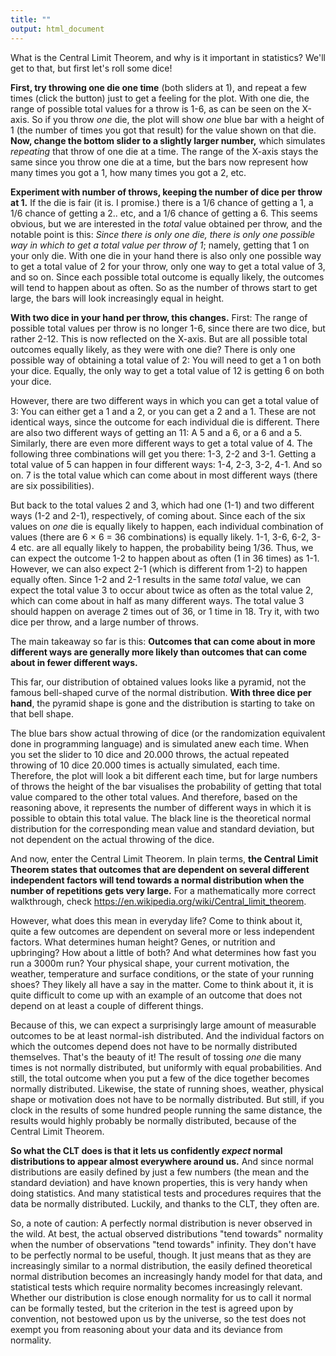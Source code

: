 ```yaml
---
title: ""
output: html_document
---
```

What is the Central Limit Theorem, and why is it important in statistics? We'll get to that, but first let's roll some dice!

**First, try throwing one die one time** (both sliders at 1), and repeat a few times (click the button) just to get a feeling for the plot. With one die, the range of possible total values for a throw is 1-6, as can be seen on the X-axis. So if you throw *one* die, the plot will show *one* blue bar with a height of 1 (the number of times you got that result) for the value shown on that die. **Now, change the bottom slider to a slightly larger number,** which simulates *repeating* that throw of one die at a time. The range of the X-axis stays the same since you throw one die at a time, but the bars now represent how many times you got a 1, how many times you got a 2, etc.

**Experiment with number of throws, keeping the number of dice per throw at 1.** If the die is fair (it is. I promise.) there is a 1/6 chance of getting a 1, a 1/6 chance of getting a 2.. etc, and a 1/6 chance of getting a 6. This seems obvious, but we are interested in the *total* value obtained per throw, and the notable point is this: *Since there is only one die, there is only one possible way in which to get a total value per throw of 1*; namely, getting that 1 on your only die. With one die in your hand there is also only one possible way to get a total value of 2 for your throw, only one way to get a total value of 3, and so on. Since each possible total outcome is equally likely, the outcomes will tend to happen about as often. So as the number of throws start to get large, the bars will look increasingly equal in height.

**With two dice in your hand per throw, this changes.** First: The range of possible total values per throw is no longer 1-6, since there are two dice, but rather 2-12. This is now reflected on the X-axis. But are all possible total outcomes equally likely, as they were with one die? There is only one possible way of obtaining a total value of 2: You will need to get a 1 on both your dice. Equally, the only way to get a total value of 12 is getting 6 on both your dice.

However, there are two different ways in which you can get a total value of 3: You can either get a 1 and a 2, or you can get a 2 and a 1. These are not identical ways, since the outcome for each individual die is different. There are also two different ways of getting an 11: A 5 and a 6, or a 6 and a 5. Similarly, there are even more different ways to get a total value of 4. The following three combinations will get you there: 1-3, 2-2 and 3-1. Getting a total value of 5 can happen in four different ways: 1-4, 2-3, 3-2, 4-1. And so on. 7 is the total value which can come about in most different ways (there are six possibilities).

But back to the total values 2 and 3, which had one (1-1) and two different ways (1-2 and 2-1), respectively, of coming about. Since each of the six values on *one* die is equally likely to happen, each individual combination of values (there are 6 × 6 = 36 combinations) is equally likely. 1-1, 3-6, 6-2, 3-4 etc. are all equally likely to happen, the probability being 1/36. Thus, we can expect the outcome 1-2 to happen about as often (1 in 36 times) as 1-1. However, we can also expect 2-1 (which is different from 1-2) to happen equally often. Since 1-2 and 2-1 results in the same *total* value, we can expect the total value 3 to occur about twice as often as the total value 2, which can come about in half as many different ways. The total value 3 should happen on average 2 times out of 36, or 1 time in 18. Try it, with two dice per throw, and a large number of throws.

The main takeaway so far is this: **Outcomes that can come about in more different ways are generally more likely than outcomes that can come about in fewer different ways.**

This far, our distribution of obtained values looks like a pyramid, not the famous bell-shaped curve of the normal distribution. **With three dice per hand**, the pyramid shape is gone and the distribution is starting to take on that bell shape.

The blue bars show actual throwing of dice (or the randomization equivalent done in programming language) and is simulated anew each time. When you set the slider to 10 dice and 20.000 throws, the actual repeated throwing of 10 dice 20.000 times is actually simulated, each time. Therefore, the plot will look a bit different each time, but for large numbers of throws the height of the bar visualises the probability of getting that total value compared to the other total values. And therefore, based on the reasoning above, it represents the number of different ways in which it is possible to obtain this total value. The black line is the theoretical normal distribution for the corresponding mean value and standard deviation, but not dependent on the actual throwing of the dice.

And now, enter the Central Limit Theorem. In plain terms, **the Central Limit Theorem states that outcomes that are dependent on several different independent factors will tend towards a normal distribution when the number of repetitions gets very large.** For a mathematically more correct walkthrough, check https://en.wikipedia.org/wiki/Central_limit_theorem.

However, what does this mean in everyday life? Come to think about it, quite a few outcomes are dependent on several more or less independent factors. What determines human height? Genes, or nutrition and upbringing? How about a little of both? And what determines how fast you run a 3000m run? Your physical shape, your current motivation, the weather, temperature and surface conditions, or the state of your running shoes? They likely all have a say in the matter. Come to think about it, it is quite difficult to come up with an example of an outcome that does not depend on at least a couple of different things.

Because of this, we can expect a surprisingly large amount of measurable outcomes to be at least normal-ish distributed. And the individual factors on which the outcomes depend does not have to be normally distributed themselves. That's the beauty of it! The result of tossing *one* die many times is not normally distributed, but uniformly with equal probabilities. And still, the total outcome when you put a few of the dice together becomes normally distributed. Likewise, the state of running shoes, weather, physical shape or motivation does not have to be normally distributed. But still, if you clock in the results of some hundred people running the same distance, the results would highly probably be normally distributed, because of the Central Limit Theorem.

**So what the CLT does is that it lets us confidently *expect* normal distributions to appear almost everywhere around us.** And since normal distributions are easily defined by just a few numbers (the mean and the standard deviation) and have known properties, this is very handy when doing statistics. And many statistical tests and procedures requires that the data be normally distributed. Luckily, and thanks to the CLT, they often are.

So, a note of caution: A perfectly normal distribution is never observed in the wild. At best, the actual observed distributions "tend towards" normality when the number of observations "tend towards" infinity. They don't have to be perfectly normal to be useful, though. It just means that as they are increasingly similar to a normal distribution, the easily defined theoretical normal distribution becomes an increasingly handy model for that data, and statistical tests which require normality becomes increasingly relevant. Whether our distribution is close enough normality for us to call it normal can be formally tested, but the criterion in the test is agreed upon by convention, not bestowed upon us by the universe, so the test does not exempt you from reasoning about your data and its deviance from normality.